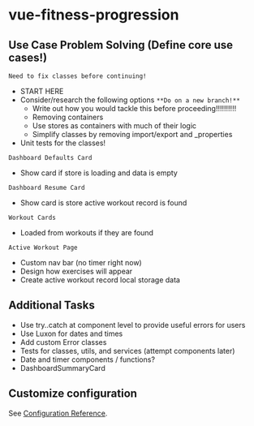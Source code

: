 # vue-fitness-progression

## Use Case Problem Solving (Define core use cases!)

`Need to fix classes before continuing!`

- START HERE
- Consider/research the following options `**Do on a new branch!**`
  - Write out how you would tackle this before proceeding!!!!!!!!!!
  - Removing containers
  - Use stores as containers with much of their logic
  - Simplify classes by removing import/export and \_properties
- Unit tests for the classes!

`Dashboard Defaults Card`

- Show card if store is loading and data is empty

`Dashboard Resume Card`

- Show card is store active workout record is found

`Workout Cards`

- Loaded from workouts if they are found

`Active Workout Page`

- Custom nav bar (no timer right now)
- Design how exercises will appear
- Create active workout record local storage data

## Additional Tasks

- Use try..catch at component level to provide useful errors for users
- Use Luxon for dates and times
- Add custom Error classes
- Tests for classes, utils, and services (attempt components later)
- Date and timer components / functions?
- DashboardSummaryCard

## Customize configuration

See [Configuration Reference](https://cli.vuejs.org/config/).
